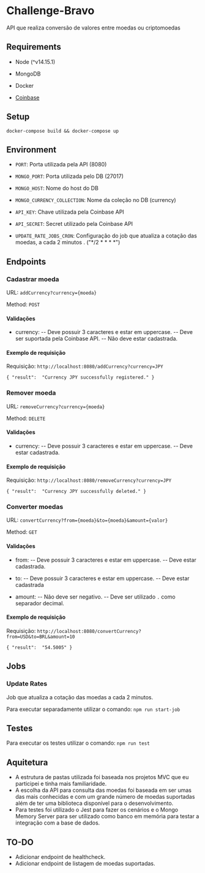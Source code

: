 # Challenge-Bravo

  API que realiza conversão de valores entre moedas ou criptomoedas

## Requirements



- Node (^v14.15.1)

- MongoDB

- Docker

-  [Coinbase](https://developers.coinbase.com/api/v2)



## Setup

`docker-compose build && docker-compose up`

## Environment

- `PORT`: Porta utilizada pela API (8080)

- `MONGO_PORT`: Porta utilizada pelo DB (27017)

- `MONGO_HOST`: Nome do host do DB

- `MONGO_CURRENCY_COLLECTION`: Nome da coleção no DB (currency)

- `API_KEY`: Chave utilizada pela Coinbase API

- `API_SECRET`: Secret utilizado pela Coinbase API

- `UPDATE_RATE_JOBS_CRON`: Configuração do job que atualiza a cotação das moedas, a cada 2 minutos . ("*/2 * * * *")

## Endpoints

### Cadastrar moeda

URL: `addCurrency?currency={moeda}`

Method: `POST`

#### Validações

- currency:
--	Deve possuir 3 caracteres e estar em uppercase.
--	Deve ser suportada pela Coinbase API.
--	Não deve estar cadastrada.

#### Exemplo de requisição
Requisição: `http://localhost:8080/addCurrency?currency=JPY`

``{
"result":  "Currency JPY successfully registered."
}``


### Remover moeda

URL: `removeCurrency?currency={moeda}`

Method: `DELETE`

#### Validações

- currency:
--	Deve possuir 3 caracteres e estar em uppercase.
--	Deve estar cadastrada.

#### Exemplo de requisição
Requisição: `http://localhost:8080/removeCurrency?currency=JPY`

``{
"result":  "Currency JPY successfully deleted."
}``


### Converter moedas

URL: `convertCurrency?from={moeda}&to={moeda}&amount={valor}`

Method: `GET`

#### Validações

- from:
--	Deve possuir 3 caracteres e estar em uppercase.
--	Deve estar cadastrada.

- to:
--	Deve possuir 3 caracteres e estar em uppercase.
--	Deve estar cadastrada

- amount:
--	Não deve ser negativo.
--	Deve ser utilizado `.` como separador decimal.

#### Exemplo de requisição
Requisição: `http://localhost:8080/convertCurrency?from=USD&to=BRL&amount=10`

``{
"result":  "54.5005"
}``

## Jobs

### Update Rates
Job que atualiza a cotação das moedas a cada 2 minutos.

Para executar separadamente utilizar o comando:
`npm run start-job`

## Testes

Para executar os testes utilizar o comando:
`npm run test`

## Aquitetura

- A estrutura de pastas utilizada foi baseada nos projetos MVC que eu participei e tinha mais familiaridade.
- A escolha da API para consulta das moedas foi baseada em ser umas das mais conhecidas e com um grande número de moedas suportadas além de ter uma biblioteca disponível para o desenvolvimento.
- Para testes foi utilizado o Jest para fazer os cenários e o Mongo Memory Server para ser utilizado como banco em memória para testar a integração com a base de dados.

## TO-DO
- Adicionar endpoint de healthcheck.
- Adicionar endpoint de listagem de moedas suportadas.
